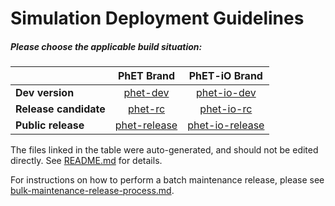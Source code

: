 # Simulation Deployment Guidelines
##### Please choose the applicable build situation:

|| PhET Brand    | PhET-iO Brand |
| --- |:-------------:|:-------------:|
|**Dev version**| [phet-dev](doc/deploy-dev-phet.md)  | [phet-io-dev](doc/deploy-dev-phet-io.md) |
|**Release candidate**| [phet-rc](doc/deploy-rc-phet.md)  | [phet-io-rc](doc/deploy-rc-phet-io.md) |
|**Public release**| [phet-release](doc/deploy-release-phet.md)  | [phet-io-release](doc/deploy-release-phet-io.md) |

The files linked in the table were auto-generated, and should not be edited directly. See [README.md](README.md) for details.

For instructions on how to perform a batch maintenance release, please see [bulk-maintenance-release-process.md](bulk-maintenance-release-process.md).